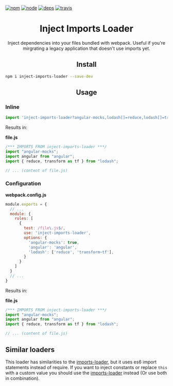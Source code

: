 [![npm][npm]][npm-url]
[![node][node]][node-url]
[![deps][deps]][deps-url]
[![travis][travis]][travis-url]

<div align="center">
  <h1>Inject Imports Loader</h1>
  <p>
    Inject dependencies into your files bundled with webpack.
    Useful if you're mirgrating a legacy application that 
    doesn't use imports yet.
  <p>
</div>

<h2 align="center">Install</h2>

```bash
npm i inject-imports-loader --save-dev
```

<h2 align="center">Usage</h2>

### Inline

```js
import 'inject-imports-loader?angular-mocks,lodash[]=reduce,lodash[]=transform~tf!./file.js';
```
Results in:  

**file.js**
```js
/*** IMPORTS FROM inject-imports-loader ***/
import "angular-mocks";
import angular from "angular";
import { reduce, transform as tf } from "lodash";

// ... (content of file.js)
```

### Configuration

**webpack.config.js**
```js
module.exports = {
  // ...
  module: {
    rules: [
      {
        test: /file\.js$/,
        use: 'inject-imports-loader',
        options: {
          'angular-mocks': true,
          'angular': 'angular',
          'lodash': ['reduce', 'transform~tf'],
        }
      }
    ]
  }
  // ...
}
```
Results in:  

**file.js**
```js
/*** IMPORTS FROM inject-imports-loader ***/
import "angular-mocks";
import angular from "angular";
import { reduce, transform as tf } from "lodash";

// ... (content of file.js)
```

## Similar loaders

This loader has similarities to the 
[imports-loader][imports-loader],
but it uses es6 import statements instead of require.
If you want to inject constants or replace `this` with a custom value
you should use the [imports-loader][imports-loader] instead
(Or use both in combination).

[imports-loader]: https://github.com/webpack-contrib/imports-loader

[travis]: https://img.shields.io/travis/Backfighter/inject-imports-loader?style=flat-square
[travis-url]: https://travis-ci.org/Backfighter/inject-imports-loader

[npm]: https://img.shields.io/npm/v/inject-imports-loader.svg?style=flat-square
[npm-url]: https://npmjs.com/package/inject-imports-loader

[node]: https://img.shields.io/node/v/inject-imports-loader.svg?style=flat-square
[node-url]: https://nodejs.org

[deps]: https://david-dm.org/Backfighter/inject-imports-loader.svg?style=flat-square
[deps-url]: https://david-dm.org/Backfighter/inject-imports-loader
